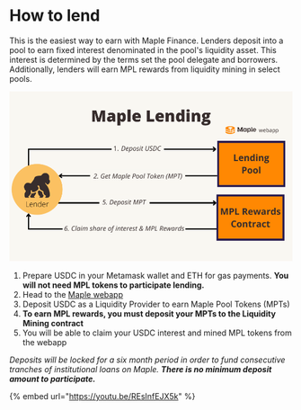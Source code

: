 # How to lend

This is the easiest way to earn with Maple Finance. Lenders deposit into a pool to earn fixed interest denominated in the pool's liquidity asset. This interest is determined by the terms set the pool delegate and borrowers. Additionally, lenders will earn MPL rewards from liquidity mining in select pools.

![](../.gitbook/assets/copy-of-maple-staking-1-.png)

1. Prepare USDC in your Metamask wallet and ETH for gas payments. **You will not need MPL tokens to participate lending.**
2. Head to the [Maple webapp](https://app.maple.finance/#/liquidity)
3. Deposit USDC as a Liquidity Provider to earn Maple Pool Tokens \(MPTs\)
4. **To earn MPL rewards, you must deposit your MPTs to the Liquidity Mining contract**
5. You will be able to claim your USDC interest and mined MPL tokens from the webapp

_Deposits will be locked for a six month period in order to fund consecutive tranches of institutional loans on Maple. **There is no minimum deposit amount to participate.**_

{% embed url="https://youtu.be/REsInfEJX5k" %}


